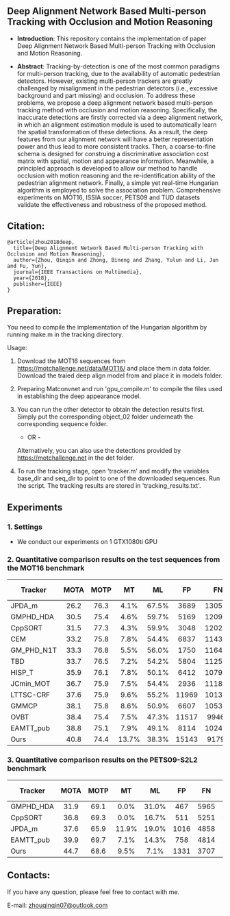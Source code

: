 ## Deep Alignment Network Based Multi-person Tracking with Occlusion and Motion Reasoning

* **Introduction**: This repository contains the implementation of paper Deep Alignment Network Based Multi-person Tracking with Occlusion and Motion Reasoning.

* **Abstract**: Tracking-by-detection is one of the most common paradigms for multi-person tracking, due to the availability of automatic pedestrian detectors. However, existing multi-person trackers are greatly challenged by misalignment in the pedestrian detectors (i.e., excessive background and part missing) and occlusion. To address these problems, we propose a deep alignment network based multi-person tracking method with occlusion and motion reasoning. Specifically, the inaccurate detections are firstly corrected via a deep alignment network, in which an alignment estimation module is used to automatically learn the spatial transformation of these detections. As a result, the deep features from our alignment network will have a better representation power and thus lead to more consistent tracks. Then, a coarse-to-fine schema is designed for construing a discriminative association cost matrix with spatial, motion and appearance information. Meanwhile, a principled approach is developed to allow our method to handle occlusion with motion reasoning and the re-identification ability of the pedestrian alignment network. Finally, a simple yet real-time Hungarian algorithm is employed to solve the association problem. Comprehensive experiments on MOT16, ISSIA soccer, PETS09 and TUD datasets validate the effectiveness and robustness of the proposed method.


## Citation: 
```
@article{zhou2018deep,
  title={Deep Alignment Network Based Multi-person Tracking with Occlusion and Motion Reasoning},
  author={Zhou, Qinqin and Zhong, Bineng and Zhang, Yulun and Li, Jun and Fu, Yun},
  journal={IEEE Transactions on Multimedia},
  year={2018},
  publisher={IEEE}
}
```

## Preparation:

You need to compile the implementation of the Hungarian algorithm by running make.m in the tracking directory.

Usage:

1) Download the MOT16 sequences from https://motchallenge.net/data/MOT16/ and place them in data folder. Download the traied deep align model from  and place it in models folder.  
   
2) Preparing Matconvnet and run 'gpu_compile.m' to compile the files used in establishing the deep appearance model.

3) You can run the other detector to obtain the detection results first. Simply put the corresponding object_02 folder underneath the corresponding sequence folder.

   - OR -

   Alternatively, you can also use the detections provided by https://motchallenge.net in the det folder.

4) To run the tracking stage, open 'tracker.m' and modify the variables base_dir and seq_dir to point to one of the downloaded sequences. Run the script. The tracking results are stored in 'tracking_results.txt'.


## Experiments

### 1. Settings
* We conduct our experiments on 1 GTX1080ti GPU

### 2. Quantitative comparison results on the test sequences from the MOT16 benchmark
| Tracker      | MOTA | MOTP|MT|ML|FP|FN|ID SW.|Frag|Hz|Detector|
| -------------|:-------------:| :-----:|:-------------:| :-----:|:-------------:| :-----:|:-------------:| :-----:|:-------------:| :-----:|
| JPDA_m          | 26.2 |76.3| 4.1%| 67.5%| 3689 |130549| 365| 638| 22.2| Public |
| GMPHD_HDA     | 30.5| 75.4 |4.6%| 59.7% |5169| 120970| 539|731| 13.6| Public|
| CppSORT   | 31.5| 77.3| 4.3% |59.9% |3048| 120278| 1587| 2239| 687.1| Public|
| CEM         |33.2 |75.8 |7.8% |54.4%| 6837| 114322| 642| 731| 0.3| Public|
| GM_PHD_N1T      |33.3 |76.8 |5.5% |56.0% |1750| 116452 |3499 |3594| 9.9 |Public|
| TBD |33.7| 76.5 |7.2% |54.2%| 5804 |112587 |2418| 2252| 1.3| Public|
| HISP_T          |35.9 |76.1| 7.8% |50.1% |6412 |107918| 2594| 2298 |4.8| Public|
| JCmin_MOT        |36.7| 75.9| 7.5% |54.4%| 2936| 111890| 667 |831| 14.8| Public|
| LTTSC-CRF         |37.6 |75.9 |9.6% |55.2% |11969 |101343 |481| 1012| 0.6| Public|
| GMMCP         |38.1 |75.8 |8.6%| 50.9% |6607 |105315 |937| 1669 |0.5 |Public|
| OVBT|38.4| 75.4| 7.5% |47.3%| 11517 |99463 |1321| 2140 |0.3| Public|
| EAMTT_pub|38.8 |75.1 |7.9% |49.1% |8114 |102452| 965| 1657 |11.8 |Public|
| Ours|40.8| 74.4 |13.7% |38.3% |15143 |91792 |1051 |2210| 6.5| Public|

### 3. Quantitative comparison results on the PETS09-S2L2 benchmark
| Tracker| MOTA| MOTP| MT| ML|FP| FN|ID Sw.| Frag| Detector|
| -------------|:-------------:| :-----:|:-------------:| :-----:|:-------------:| :-----:|:-------------:| :-----:|:-------------:|
| GMPHD_HDA  |31.9 |69.1 |0.0%| 31.0% |467 |5965 |131| 315 |Public|
| CppSORT | 36.8| 69.3| 0.0%| 16.7% |511 |5251 |331| 480 |Public|
| JPDA_m | 37.6 |65.9| 11.9% |19.0% |1016 |4858 |139 |260 |Public|
| EAMTT_pub |39.9 |69.7 |7.1%| 14.3% |758 |4814| 218| 357 |Public|
| Ours |44.7| 68.6 |9.5%| 7.1%| 1331| 3707| 294| 546| Public|



## Contacts: 
If you have any question, please feel free to contact with me.

E-mail: zhouqinqin07@outlook.com



